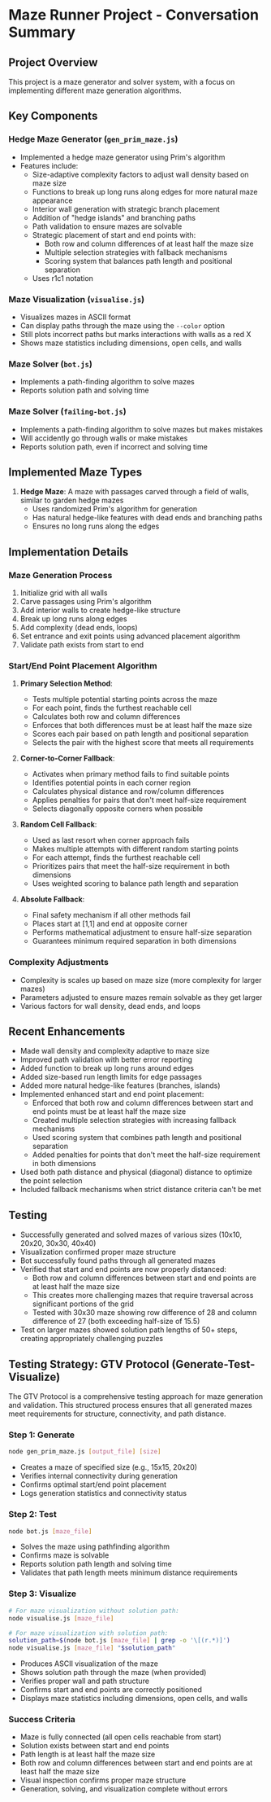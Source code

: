 # Maze Runner Project - Conversation Summary

## Project Overview
This project is a maze generator and solver system, with a focus on implementing different maze generation algorithms.

## Key Components

### Hedge Maze Generator (`gen_prim_maze.js`)
- Implemented a hedge maze generator using Prim's algorithm
- Features include:
  - Size-adaptive complexity factors to adjust wall density based on maze size
  - Functions to break up long runs along edges for more natural maze appearance
  - Interior wall generation with strategic branch placement
  - Addition of "hedge islands" and branching paths
  - Path validation to ensure mazes are solvable
  - Strategic placement of start and end points with:
    - Both row and column differences of at least half the maze size
    - Multiple selection strategies with fallback mechanisms
    - Scoring system that balances path length and positional separation
  - Uses r1c1 notation

### Maze Visualization (`visualise.js`)
- Visualizes mazes in ASCII format
- Can display paths through the maze using the `--color` option 
- Still plots incorrect paths but marks interactions with walls as a red X
- Shows maze statistics including dimensions, open cells, and walls

### Maze Solver (`bot.js`)
- Implements a path-finding algorithm to solve mazes
- Reports solution path and solving time

### Maze Solver (`failing-bot.js`)
- Implements a path-finding algorithm to solve mazes but makes mistakes
- Will accidently go through walls or make mistakes
- Reports solution path, even if incorrect and solving time

## Implemented Maze Types
1. **Hedge Maze**: A maze with passages carved through a field of walls, similar to garden hedge mazes
   - Uses randomized Prim's algorithm for generation
   - Has natural hedge-like features with dead ends and branching paths
   - Ensures no long runs along the edges

## Implementation Details

### Maze Generation Process
1. Initialize grid with all walls
2. Carve passages using Prim's algorithm
3. Add interior walls to create hedge-like structure
4. Break up long runs along edges
5. Add complexity (dead ends, loops)
6. Set entrance and exit points using advanced placement algorithm
7. Validate path exists from start to end

### Start/End Point Placement Algorithm
1. **Primary Selection Method**:
   - Tests multiple potential starting points across the maze
   - For each point, finds the furthest reachable cell
   - Calculates both row and column differences
   - Enforces that both differences must be at least half the maze size
   - Scores each pair based on path length and positional separation
   - Selects the pair with the highest score that meets all requirements

2. **Corner-to-Corner Fallback**:
   - Activates when primary method fails to find suitable points
   - Identifies potential points in each corner region
   - Calculates physical distance and row/column differences
   - Applies penalties for pairs that don't meet half-size requirement
   - Selects diagonally opposite corners when possible

3. **Random Cell Fallback**:
   - Used as last resort when corner approach fails
   - Makes multiple attempts with different random starting points
   - For each attempt, finds the furthest reachable cell
   - Prioritizes pairs that meet the half-size requirement in both dimensions
   - Uses weighted scoring to balance path length and separation

4. **Absolute Fallback**:
   - Final safety mechanism if all other methods fail
   - Places start at [1,1] and end at opposite corner
   - Performs mathematical adjustment to ensure half-size separation
   - Guarantees minimum required separation in both dimensions

### Complexity Adjustments
- Complexity is scales up based on maze size (more complexity for larger mazes)
- Parameters adjusted to ensure mazes remain solvable as they get larger
- Various factors for wall density, dead ends, and loops

## Recent Enhancements
- Made wall density and complexity adaptive to maze size
- Improved path validation with better error reporting
- Added function to break up long runs around edges
- Added size-based run length limits for edge passages
- Added more natural hedge-like features (branches, islands)
- Implemented enhanced start and end point placement:
  - Enforced that both row and column differences between start and end points must be at least half the maze size
  - Created multiple selection strategies with increasing fallback mechanisms
  - Used scoring system that combines path length and positional separation
  - Added penalties for points that don't meet the half-size requirement in both dimensions
- Used both path distance and physical (diagonal) distance to optimize the point selection
- Included fallback mechanisms when strict distance criteria can't be met

## Testing
- Successfully generated and solved mazes of various sizes (10x10, 20x20, 30x30, 40x40)
- Visualization confirmed proper maze structure
- Bot successfully found paths through all generated mazes
- Verified that start and end points are now properly distanced:
  - Both row and column differences between start and end points are at least half the maze size
  - This creates more challenging mazes that require traversal across significant portions of the grid
  - Tested with 30x30 maze showing row difference of 28 and column difference of 27 (both exceeding half-size of 15.5)
- Test on larger mazes showed solution path lengths of 50+ steps, creating appropriately challenging puzzles

## Testing Strategy: GTV Protocol (Generate-Test-Visualize)

The GTV Protocol is a comprehensive testing approach for maze generation and validation. This structured process ensures that all generated mazes meet requirements for structure, connectivity, and path distance.

### Step 1: Generate
```bash
node gen_prim_maze.js [output_file] [size]
```
- Creates a maze of specified size (e.g., 15x15, 20x20)
- Verifies internal connectivity during generation
- Confirms optimal start/end point placement
- Logs generation statistics and connectivity status

### Step 2: Test
```bash
node bot.js [maze_file]
```
- Solves the maze using pathfinding algorithm
- Confirms maze is solvable
- Reports solution path length and solving time
- Validates that path length meets minimum distance requirements

### Step 3: Visualize
```bash
# For maze visualization without solution path:
node visualise.js [maze_file]

# For maze visualization with solution path:
solution_path=$(node bot.js [maze_file] | grep -o '\[(r.*)]')
node visualise.js [maze_file] "$solution_path"
```
- Produces ASCII visualization of the maze
- Shows solution path through the maze (when provided)
- Verifies proper wall and path structure
- Confirms start and end points are correctly positioned
- Displays maze statistics including dimensions, open cells, and walls

### Success Criteria
- Maze is fully connected (all open cells reachable from start)
- Solution exists between start and end points
- Path length is at least half the maze size
- Both row and column differences between start and end points are at least half the maze size
- Visual inspection confirms proper maze structure
- Generation, solving, and visualization complete without errors
